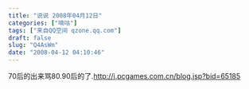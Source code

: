 ```yaml
---
title: "说说 2008年04月12日"
categories: ["嘀咕"]
tags: ["来自QQ空间 qzone.qq.com"]
draft: false
slug: "Q4AsWm"
date: "2008-04-12 04:10:46"
---
```


70后的出来骂80.90后的了.http://j.pcgames.com.cn/blog.jsp?bid=65185
